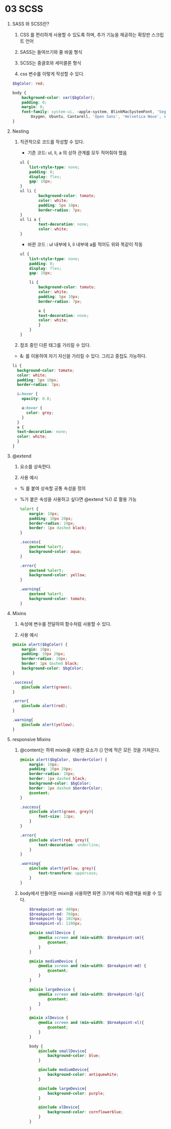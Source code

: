 # 03 SCSS

1. SASS 와 SCSS란?

    1. CSS 를 편리하게 사용할 수 있도록 하며, 추가 기능을 제공하는 확장판 스크립트 언어

    2. SASS는 들여쓰기와 줄 바꿈 형식

    3. SCSS는 중괄호와 세미콜론 형식

    4. css 변수를 이렇게 작성할 수 있다.
    ```scss
    $bgColor: red;

    body {
        background-color: var($bgColor);
        padding: 0;
        margin: 0;
        font-family: system-ui, -apple-system, BlinkMacSystemFont, 'Segoe UI', Roboto,
            Oxygen, Ubuntu, Cantarell, 'Open Sans', 'Helvetica Neue', sans-serif;
    }

    ```


2. Nesting

    1. 직관적으로 코드를 작성할 수 있다.

        * 기존 코드: ul, li, a 의 상하 관계를 모두 적어줘야 했음
        ```scss
        ul {
            list-style-type: none;
            padding: 0;
            display: flex;
            gap: 10px;
        }
        ul li {
                background-color: tomato;
                color: white;
                padding: 5px 10px;
                border-radius: 7px;
        }
        ul li a {
                text-decoration: none;
                color: white;
        }
        ```

        * 바뀐 코드 : ul 내부에 li, li 내부에 a를 적어도 위와 똑같이 작동
        ```scss
        ul {
            list-style-type: none;
            padding: 0;
            display: flex;
            gap: 10px;

            li {
                background-color: tomato;
                color: white;
                padding: 5px 10px;
                border-radius: 7px;

                a {
                text-decoration: none;
                color: white;
                }
            }
        }
        ```
    
    2. 참조 중인 다른 태그를 가리킬 수 있다.

    * &: 를 이용하여 자기 자신을 가리킬 수 있다. 그리고 중첩도 가능하다.
    ```scss
    li {
      background-color: tomato;
      color: white;
      padding: 5px 10px;
      border-radius: 7px;

      &:hover {
        opacity: 0.8;

        a:hover {
          color: grey;
        }
      }
      a {
      text-decoration: none;
      color: white;
      }
    }
    ```


3. @extend

    1. 요소를 상속한다.

    2. 사용 예시

    * % 를 붙여 상속할 공통 속성을 정의
    * %가 붙은 속성을 사용하고 싶다면 @extend %() 로 활용 가능

        ```scss
        %alert {
            margin: 10px;
            padding: 10px 20px;
            border-radius: 10px;
            border: 1px dashed black;
        }

        .success{
            @extend %alert;
            background-color: aqua;
        }

        .error{
            @extend %alert;
            background-color: yellow;
        }

        .warning{
            @extend %alert;
            background-color: tomato;
        }
        ```

4. Mixins

    1. 속성에 변수를 전달하여 함수처럼 사용할 수 있다.

    2. 사용 예시
    ```scss
    @mixin alert($bgColor) {
        margin: 10px;
        padding: 10px 20px;
        border-radius: 10px;
        border: 1px dashed black;
        background-color: $bgColor;
    }

    .success{
        @include alert(green);
    }

    .error{
        @include alert(red);
    }

    .warning{
        @include alert(yellow);
    }
    ```

5. responsive Mixins 

    1. @content는 하위 mixin을 사용한 요소가 {} 안에 적은 모든 것을 가져온다.
        ```scss
        @mixin alert($bgColor, $borderColor) {
            margin: 10px;
            padding: 10px 20px;
            border-radius: 10px;
            border: 1px dashed black;
            background-color: $bgColor;
            border: 1px dashed $borderColor;
            @content;
        }

        .success{
            @include alert(green, grey){
                font-size: 12px;
            }
        }

        .error{
            @include alert(red, grey){
                text-decoration: underline;
            }
        }

        .warning{
            @include alert(yellow, grey){
                text-transform: uppercase;
            }
        }
        ```

    2. body에서 만들어둔 mixin을 사용하면 화면 크기에 따라 배경색을 바꿀 수 있다.

        ```scss
            $breakpoint-sm: 480px;
            $breakpoint-md: 768px;
            $breakpoint-lg: 1024px;
            $breakpoint-xl: 1200px;

            @mixin smallDevice {
                @media screen and (min-width: $breakpoint-sm){
                    @content;
                }
            }

            @mixin mediumDevice {
                @media screen and (min-width: $breakpoint-md) {
                    @content;
                }
            }

            @mixin largeDevice {
                @media screen and (min-width: $breakpoint-lg){
                    @content;
                }
            }

            @mixin xlDevice {
                @media screen and (min-width: $breakpoint-xl){
                    @content;
                }
            }

            body {
                @include smallDevice{
                    background-color: blue;
                }

                @include mediumDevice{
                    background-color: antiquewhite;
                }

                @include largeDevice{
                    background-color: purple;
                }

                @include xlDevice{
                    background-color: cornflowerblue;
                }
            }
        
        ```